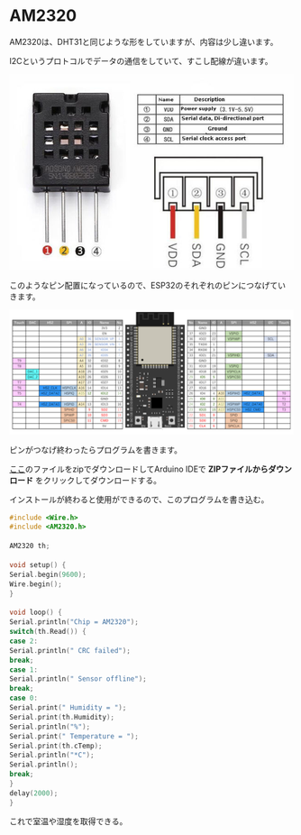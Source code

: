 # AM2320

AM2320は、DHT31と同じような形をしていますが、内容は少し違います。

I2Cというプロトコルでデータの通信をしていて、すこし配線が違います。

![](../pic/am2320_pin.jpg)

このようなピン配置になっているので、ESP32のそれぞれのピンにつなげていきます。

![](../../pic/ESP32_pin.png)

ピンがつなげ終わったらプログラムを書きます。

[ここ](https://github.com/EngDial/AM2320)のファイルをzipでダウンロードしてArduino IDEで **ZIPファイルからダウンロード** をクリックしてダウンロードする。

インストールが終わると使用ができるので、このプログラムを書き込む。

```am2320.ino
#include <Wire.h>
#include <AM2320.h>
 
AM2320 th;
 
void setup() {
Serial.begin(9600);
Wire.begin();
}
 
void loop() {
Serial.println("Chip = AM2320");
switch(th.Read()) {
case 2:
Serial.println(" CRC failed");
break;
case 1:
Serial.println(" Sensor offline");
break;
case 0:
Serial.print(" Humidity = ");
Serial.print(th.Humidity);
Serial.println("%");
Serial.print(" Temperature = ");
Serial.print(th.cTemp);
Serial.println("*C");
Serial.println();
break;
}
delay(2000);
}
```

これで室温や湿度を取得できる。